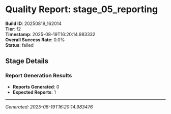 # Quality Report: stage_05_reporting

**Build ID**: 20250819_162014  
**Tier**: f2  
**Timestamp**: 2025-08-19T16:20:14.983332  
**Overall Success Rate**: 0.0%  
**Status**: failed

## Stage Details

### Report Generation Results

- **Reports Generated**: 0
- **Expected Reports**: 1

---
*Generated: 2025-08-19T16:20:14.983476*

